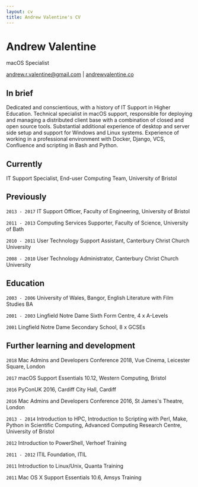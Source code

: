 ```yaml
---
layout: cv
title: Andrew Valentine's CV
---
```

# Andrew Valentine
macOS Specialist

<div id="webaddress">
<a href="mailto:andrew.r.valentine@gmail.com">andrew.r.valentine@gmail.com</a>
| <a href="http://andrewvalentine.co">andrewvalentine.co</a>
</div>

## In brief

Dedicated and conscientious, with a history of IT Support in Higher Education. Technical specialist in macOS support, responsible for deploying and managing a distributed client base with a combination of closed and open source tools. Substantial additional experience of desktop and server side setup and support for Windows and Linux systems. Experience of working in a professional environment with Docker, Django, VCS, Confluence and scripting in Bash and Python.

## Currently

IT Support Specialist, End-user Computing Team, University of Bristol

## Previously

`2013 - 2017`
IT Support Officer, Faculty of Engineering, University of Bristol

`2011 - 2013`
Computing Services Supporter, Faculty of Science, University of Bath

`2010 - 2011`
User Technology Support Assistant, Canterbury Christ Church University

`2008 - 2010`
User Technology Administrator, Canterbury Christ Church University

## Education

`2003 - 2006`
University of Wales, Bangor, English Literature with Film Studies BA

`2001 - 2003`
Lingfield Notre Dame Sixth Form Centre, 4 x A-Levels

`2001`
Lingfield Notre Dame Secondary School, 8 x GCSEs

## Further learning and development

`2018`
Mac Admins and Developers Conference 2018, Vue Cinema, Leicester Square, London

`2017`
macOS Support Essentials 10.12, Western Computing, Bristol

`2016`
PyConUK 2016, Cardiff City Hall, Cardiff

`2016`
Mac Admins and Developers Conference 2016, St James's Theatre, London

`2013 - 2014`
Introduction to HPC, Introduction to Scripting with Perl, Make, Python in Scientific Computing, Advanced Computing Research Centre, University of Bristol

`2012`
Introduction to PowerShell, Verhoef Training

`2011 - 2012`
ITIL Foundation, ITIL

`2011`
Introduction to Linux/Unix, Quanta Training

`2011`
Mac OS X Support Essentials 10.6, Amsys Training

<!-- ### Footer

Last updated: May 2013 -->
